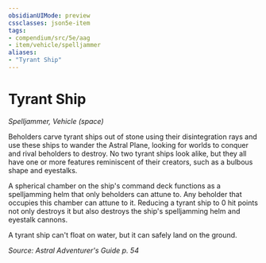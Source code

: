 ```yaml
---
obsidianUIMode: preview
cssclasses: json5e-item
tags:
- compendium/src/5e/aag
- item/vehicle/spelljammer
aliases: 
- "Tyrant Ship"
---
```

# Tyrant Ship
*Spelljammer, Vehicle (space)*  


Beholders carve tyrant ships out of stone using their disintegration rays and use these ships to wander the Astral Plane, looking for worlds to conquer and rival beholders to destroy. No two tyrant ships look alike, but they all have one or more features reminiscent of their creators, such as a bulbous shape and eyestalks.

A spherical chamber on the ship's command deck functions as a spelljamming helm that only beholders can attune to. Any beholder that occupies this chamber can attune to it. Reducing a tyrant ship to 0 hit points not only destroys it but also destroys the ship's spelljamming helm and eyestalk cannons.

A tyrant ship can't float on water, but it can safely land on the ground.

*Source: Astral Adventurer's Guide p. 54*